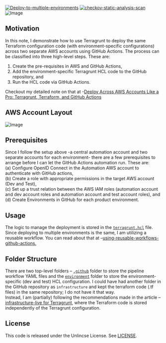 [![Deploy-to-multiple-environments](https://github.com/kunduso/add-aws-elb-ec2-private-subnet-terraform-live/actions/workflows/terragrunt.yml/badge.svg)](https://github.com/kunduso/add-aws-elb-ec2-private-subnet-terraform-live/actions/workflows/terragrunt.yml) [![checkov-static-analysis-scan](https://github.com/kunduso/add-aws-elb-ec2-private-subnet-terraform-live/actions/workflows/code-scan.yml/badge.svg)](https://github.com/kunduso/add-aws-elb-ec2-private-subnet-terraform-live/actions/workflows/code-scan.yml)
![Image](https://skdevops.files.wordpress.com/2023/08/80-image-0.png)
## Motivation
In this note, I demonstrate how to use Terragrunt to deploy the same Terraform configuration code (with environment-specific configurations) across two separate AWS accounts using GitHub Actions. The process can be classified into three high-level steps. These are:
1. Create the pre-requisites in AWS and GitHub Actions,
2. Add the environment-specific Terragrunt HCL code to the GitHub repository, and
3. Run the HCL code via GitHub Actions.

Checkout my detailed note on that at -[Deploy Across AWS Accounts Like a Pro: Terragrunt, Terraform, and GitHub Actions](https://skundunotes.com/2023/08/17/deploy-across-aws-accounts-like-a-pro-terragrunt-terraform-and-github-actions/)

## AWS Account Layout
![Image](https://skdevops.files.wordpress.com/2023/08/80-image-2.png)
## Prerequisites
Since I follow the setup above  -a central automation account and two separate accounts for each environment- there are a few prerequisites to arrange before I can let the GitHub Actions automation run. These are:
<br />(a) Configure OpenID Connect in the Automation AWS account to authenticate with GitHub actions,
<br />(b) Create a role with appropriate permissions in the target AWS account (Dev and Test),
<br />(c) Set up a trust relation between the AWS IAM roles (automation account and dev account roles and automation account and test account roles), and
<br />(d) Create Environments in GitHub for each product environment.
## Usage
The logic to manage the deployment is stored in the [`terragrunt.hcl`](./.github/workflows/terragrunt.yml) file. Since deploying to multiple environments is the same, I am utilizing a reusable workflow. You can read about that at  –[using-reusable-workflows-github-actions.](https://github.blog/2022-02-10-using-reusable-workflows-github-actions/)
## Folder Structure
There are two top-level folders – [`.github`](./.github/workflows/) folder to store the pipeline workflow YAML files and the [`environment`](./environment/) folder to store the environment-specific (dev and test) HCL configuration. I could have had another folder in the GitHub repository as `infrastructure` and kept the terraform code (.tf files) in the same repository; I do not have it that way. <br />Instead, I am (partially) following the recommendations made in the article  –[infrastructure-live for Terragrunt](https://github.com/gruntwork-io/terragrunt-infrastructure-live-example), where the Terraform code is stored independently of the Terragrunt configuration.
## License
This code is released under the Unlincse License. See [LICENSE](LICENSE).